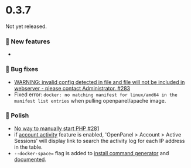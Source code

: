 # 0.3.7

Not yet released.

### 🚀 New features
- 

### 🐛 Bug fixes
- [WARNING: invalid config detected in file and file will not be included in webserver - please contact Administrator. #283](https://github.com/stefanpejcic/OpenPanel/issues/283)
- Fixed error: `docker: no matching manifest for linux/amd64 in the manifest list entries` when pulling openpanel/apache image.

### 💅 Polish
- [No way to manually start PHP #281](https://github.com/stefanpejcic/OpenPanel/issues/281)
- if [account activity](/docs/panel/analytics/account_activity/) feature is enabled, 'OpenPanel > Account > Active Sessions' will display link to search the activity log for each IP address in the table.
- `--docker-space=` flag is added to [install command generator](/install/) and [documented](/docs/admin/intro/#installing-openpanel-on-a-bare-metal-server).
